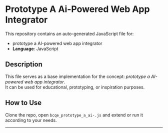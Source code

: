 # Prototype A Ai-Powered Web App Integrator

This repository contains an auto-generated JavaScript file for:

- prototype a AI-powered web app integrator
- **Language**: JavaScript

## Description

This file serves as a base implementation for the concept: *prototype a AI-powered web app integrator*.  
It can be used for educational, prototyping, or inspiration purposes.

## How to Use

Clone the repo, open `bcqe_prototype_a_ai-.js` and extend or run it according to your needs.

---


